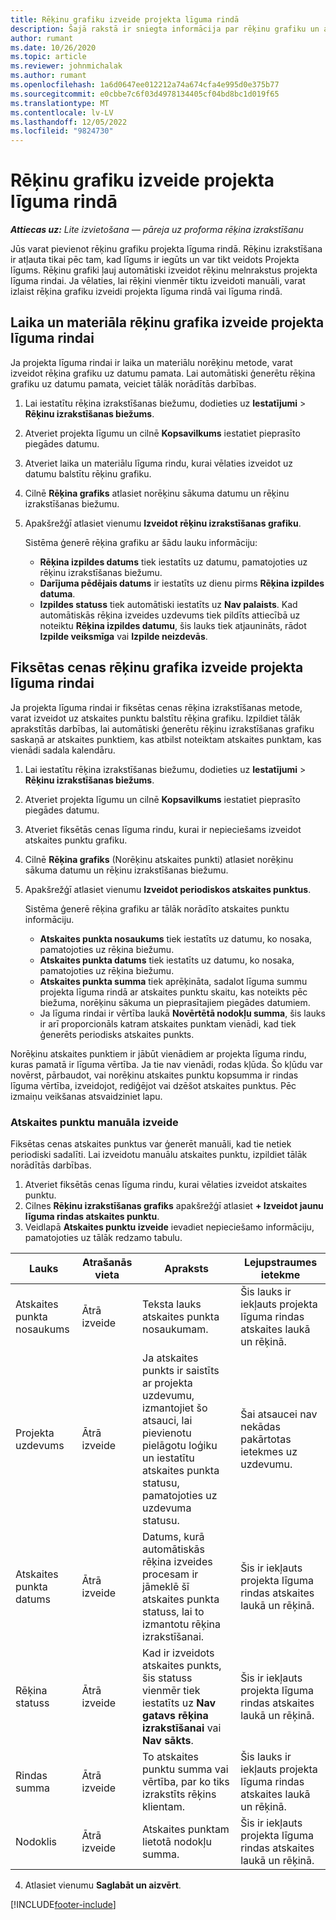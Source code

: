 ```yaml
---
title: Rēķinu grafiku izveide projekta līguma rindā
description: Šajā rakstā ir sniegta informācija par rēķinu grafiku un atskaites punktu izveidi.
author: rumant
ms.date: 10/26/2020
ms.topic: article
ms.reviewer: johnmichalak
ms.author: rumant
ms.openlocfilehash: 1a6d0647ee012212a74a674cfa4e995d0e375b77
ms.sourcegitcommit: e0cbbe7c6f03d4978134405cf04bd8bc1d019f65
ms.translationtype: MT
ms.contentlocale: lv-LV
ms.lasthandoff: 12/05/2022
ms.locfileid: "9824730"
---
```

# <a name="create-invoice-schedules-on-a-project-contract-line"></a>Rēķinu grafiku izveide projekta līguma rindā

_**Attiecas uz:** Lite izvietošana — pāreja uz proforma rēķina izrakstīšanu_

Jūs varat pievienot rēķinu grafiku projekta līguma rindā. Rēķinu izrakstīšana ir atļauta tikai pēc tam, kad līgums ir iegūts un var tikt veidots Projekta līgums. Rēķinu grafiki ļauj automātiski izveidot rēķinu melnrakstus projekta līguma rindai. Ja vēlaties, lai rēķini vienmēr tiktu izveidoti manuāli, varat izlaist rēķina grafiku izveidi projekta līguma rindā vai līguma rindā.

## <a name="create-a-time-and-material-invoice-schedule-for-a-project-based-contract-line"></a>Laika un materiāla rēķinu grafika izveide projekta līguma rindai

Ja projekta līguma rindai ir laika un materiālu norēķinu metode, varat izveidot rēķina grafiku uz datumu pamata. Lai automātiski ģenerētu rēķina grafiku uz datumu pamata, veiciet tālāk norādītās darbības.

1. Lai iestatītu rēķina izrakstīšanas biežumu, dodieties uz **Iestatījumi** > **Rēķinu izrakstīšanas biežums**.
2. Atveriet projekta līgumu un cilnē **Kopsavilkums** iestatiet pieprasīto piegādes datumu.
3. Atveriet laika un materiālu līguma rindu, kurai vēlaties izveidot uz datumu balstītu rēķinu grafiku. 
4. Cilnē **Rēķina grafiks** atlasiet norēķinu sākuma datumu un rēķinu izrakstīšanas biežumu. 
5. Apakšrežģī atlasiet vienumu **Izveidot rēķinu izrakstīšanas grafiku**.

    Sistēma ģenerē rēķina grafiku ar šādu lauku informāciju:

    - **Rēķina izpildes datums** tiek iestatīts uz datumu, pamatojoties uz rēķinu izrakstīšanas biežumu.
    - **Darījuma pēdējais datums** ir iestatīts uz dienu pirms **Rēķina izpildes datuma**.
    - **Izpildes statuss** tiek automātiski iestatīts uz **Nav palaists**. Kad automātiskās rēķina izveides uzdevums tiek pildīts attiecībā uz noteiktu **Rēķina izpildes datumu**, šis lauks tiek atjaunināts, rādot **Izpilde veiksmīga** vai **Izpilde neizdevās**.

## <a name="create-a-fixed-price-invoice-schedule-for-a-project-based-contract-line"></a>Fiksētas cenas rēķinu grafika izveide projekta līguma rindai

Ja projekta līguma rindai ir fiksētas cenas rēķina izrakstīšanas metode, varat izveidot uz atskaites punktu balstītu rēķina grafiku. Izpildiet tālāk aprakstītās darbības, lai automātiski ģenerētu rēķinu izrakstīšanas grafiku saskaņā ar atskaites punktiem, kas atbilst noteiktam atskaites punktam, kas vienādi sadala kalendāru.

1. Lai iestatītu rēķina izrakstīšanas biežumu, dodieties uz **Iestatījumi** > **Rēķinu izrakstīšanas biežums**.
2. Atveriet projekta līgumu un cilnē **Kopsavilkums** iestatiet pieprasīto piegādes datumu.
3. Atveriet fiksētās cenas līguma rindu, kurai ir nepieciešams izveidot atskaites punktu grafiku. 
4. Cilnē **Rēķina grafiks** (Norēķinu atskaites punkti) atlasiet norēķinu sākuma datumu un rēķinu izrakstīšanas biežumu. 
5. Apakšrežģī atlasiet vienumu **Izveidot periodiskos atskaites punktus**.

    Sistēma ģenerē rēķina grafiku ar tālāk norādīto atskaites punktu informāciju.

    - **Atskaites punkta nosaukums** tiek iestatīts uz datumu, ko nosaka, pamatojoties uz rēķina biežumu.
    - **Atskaites punkta datums** tiek iestatīts uz datumu, ko nosaka, pamatojoties uz rēķina biežumu.
    - **Atskaites punkta summa** tiek aprēķināta, sadalot līguma summu projekta līguma rindā ar atskaites punktu skaitu, kas noteikts pēc biežuma, norēķinu sākuma un pieprasītajiem piegādes datumiem.
    - Ja līguma rindai ir vērtība laukā **Novērtētā nodokļu summa**, šis lauks ir arī proporcionāls katram atskaites punktam vienādi, kad tiek ģenerēts periodisks atskaites punkts.

Norēķinu atskaites punktiem ir jābūt vienādiem ar projekta līguma rindu, kuras pamatā ir līguma vērtība. Ja tie nav vienādi, rodas kļūda. Šo kļūdu var novērst, pārbaudot, vai norēķinu atskaites punktu kopsumma ir rindas līguma vērtība, izveidojot, rediģējot vai dzēšot atskaites punktus. Pēc izmaiņu veikšanas atsvaidziniet lapu.

### <a name="manually-create-milestones"></a>Atskaites punktu manuāla izveide

Fiksētas cenas atskaites punktus var ģenerēt manuāli, kad tie netiek periodiski sadalīti. Lai izveidotu manuālu atskaites punktu, izpildiet tālāk norādītās darbības.

1. Atveriet fiksētās cenas līguma rindu, kurai vēlaties izveidot atskaites punktu. 
2. Cilnes **Rēķinu izrakstīšanas grafiks** apakšrežģī atlasiet **+ Izveidot jaunu līguma rindas atskaites punktu**.
3. Veidlapā **Atskaites punktu izveide** ievadiet nepieciešamo informāciju, pamatojoties uz tālāk redzamo tabulu. 

| Lauks | Atrašanās vieta | Apraksts | Lejupstraumes ietekme |
| --- | --- | --- | --- |
| Atskaites punkta nosaukums | Ātrā izveide | Teksta lauks atskaites punkta nosaukumam. | Šis lauks ir iekļauts projekta līguma rindas atskaites laukā un rēķinā. |
| Projekta uzdevums | Ātrā izveide | Ja atskaites punkts ir saistīts ar projekta uzdevumu, izmantojiet šo atsauci, lai pievienotu pielāgotu loģiku un iestatītu atskaites punkta statusu, pamatojoties uz uzdevuma statusu. | Šai atsaucei nav nekādas pakārtotas ietekmes uz uzdevumu. |
| Atskaites punkta datums | Ātrā izveide | Datums, kurā automātiskās rēķina izveides procesam ir jāmeklē šī atskaites punkta statuss, lai to izmantotu rēķina izrakstīšanai. | Šis ir iekļauts projekta līguma rindas atskaites laukā un rēķinā. |
| Rēķina statuss | Ātrā izveide | Kad ir izveidots atskaites punkts, šis statuss vienmēr tiek iestatīts uz **Nav gatavs rēķina izrakstīšanai** vai **Nav sākts**. | Šis ir iekļauts projekta līguma rindas atskaites laukā un rēķinā. |
| Rindas summa | Ātrā izveide | To atskaites punktu summa vai vērtība, par ko tiks izrakstīts rēķins klientam. | Šis lauks ir iekļauts projekta līguma rindas atskaites laukā un rēķinā. |
| Nodoklis | Ātrā izveide | Atskaites punktam lietotā nodokļu summa. | Šis ir iekļauts projekta līguma rindas atskaites laukā un rēķinā. |

4. Atlasiet vienumu **Saglabāt un aizvērt**.


[!INCLUDE[footer-include](../../includes/footer-banner.md)]
